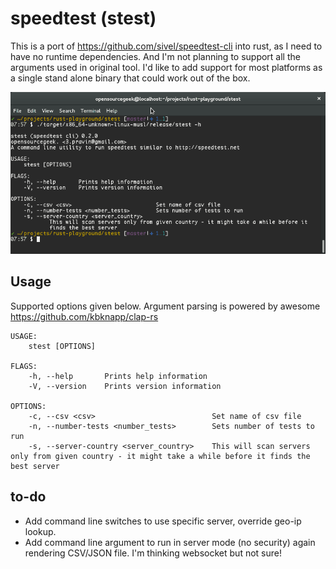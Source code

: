 speedtest (stest)
=================


This is a port of https://github.com/sivel/speedtest-cli into rust, as I need to have no runtime dependencies. And I'm not planning to support all the arguments used in original tool.
I'd like to add support for most platforms as a single stand alone binary that could work out of the box.

![Alt Text](https://github.com/opensourcegeek/stest/raw/master/stest-i686.gif)

Usage
-----

Supported options given below. Argument parsing is powered by awesome https://github.com/kbknapp/clap-rs

```
USAGE:
    stest [OPTIONS]

FLAGS:
    -h, --help       Prints help information
    -V, --version    Prints version information

OPTIONS:
    -c, --csv <csv>                          Set name of csv file
    -n, --number-tests <number_tests>        Sets number of tests to run
    -s, --server-country <server_country>    This will scan servers only from given country - it might take a while before it finds the best server
```


to-do
-----

   - Add command line switches to use specific server, override geo-ip lookup.
   - Add command line argument to run in server mode (no security) again rendering CSV/JSON file. I'm thinking websocket but not sure!
